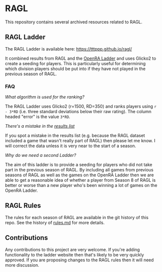 # RAGL

This repository contains several archived resources related to RAGL.

## RAGL Ladder

The RAGL Ladder is available here: https://tttppp.github.io/ragl/

It combined results from RAGL and the [OpenRA Ladder](http://oraladder.net/?period=all) and uses Glicko2 to create a
seeding for players. This is particularly useful for determining which division players should be put into if they have
not played in the previous season of RAGL.

### FAQ

*What algorithm is used for the ranking?*

The RAGL Ladder uses Glicko2 (r=1500, RD=350) and ranks players using `r - 3*RD` (i.e. three standard deviations below
their raw rating). The column headed "error" is the value `3*RD`.

*There's a mistake in the [results list](results)*

If you spot a mistake in the results list (e.g. because the RAGL dataset included a game that wasn't really part of
RAGL) then please let me know. I will correct the data unless it is very near to the start of a season.

*Why do we need a second Ladder?*

The aim of this ladder is to provide a seeding for players who did not take part in the previous season of RAGL. By
including all games from previous seasons of RAGL as well as the games on the OpenRA Ladder then we are able to get a
reasonable idea of whether a player from Season 8 of RAGL is better or worse than a new player who's been winning a lot
of games on the OpenRA Ladder.

## RAGL Rules

The rules for each season of RAGL are available in the git history of this repo. See the history of [rules.md](rules.md)
for more details.

## Contributions

Any contributions to this project are very welcome. If you're adding functionality to the ladder website then that's
likely to be very quickly approved. If you are proposing changes to the RAGL rules then it will need more discussion.
